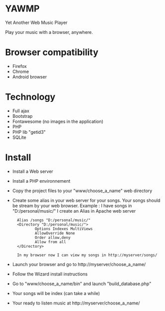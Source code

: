 YAWMP
=====

Yet Another Web Music Player

Play your music with a browser, anywhere.

Browser compatibility
=====================
- Firefox
- Chrome
- Android browser

Technology
==========
- Full ajax
- Bootstrap
- Fontawesome (no images in the application)
- PHP
- PHP lib "getid3"
- SQLite

Install
=======
- Install a Web server
- Install a PHP environnement
- Copy the project files to your "www/choose_a_name" web directory
- Create some alias in your web server for your songs.
	Your songs should be stream by your web browser.
	Example :
		I have songs in "D:/personal/music/"
		I create an Alias in Apache web server

		Alias /songs "D:/personal/music/"
		<Directory "D:/personal/music/">
	        	Options Indexes MultiViews
		        AllowOverride None
	        	Order allow,deny
		        Allow from all
		</Directory>

		In my browser now I can view my songs in http://myserver/songs/

- Launch your browser and go to http://myserver/choose_a_name/
- Follow the Wizard install instructions
- Go to "www/choose_a_name/bin" and launch "build_database.php"
- Your songs will be index (can take a while)
- Your ready to listen music at http://myserver/choose_a_name/